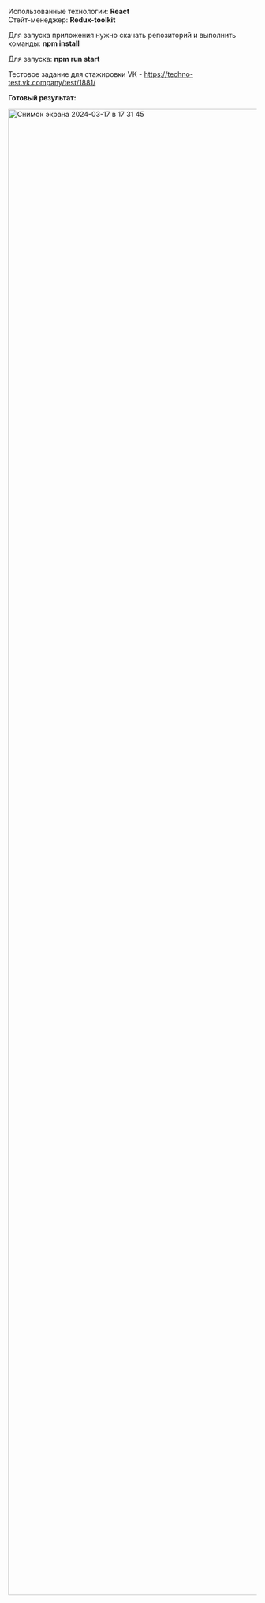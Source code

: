Использованные технологии: <b>React</b>
<br />
Стейт-менеджер: <b>Redux-toolkit</b>

Для запуска приложения нужно скачать репозиторий и выполнить команды:
<b>npm install</b>

Для запуска:
<b>npm run start</b>

Тестовое задание для стажировки VK - https://techno-test.vk.company/test/1881/

 <b>Готовый результат:</b>

<img width="3007" alt="Снимок экрана 2024-03-17 в 17 31 45" src="https://github.com/akosou94/vk-cart-app/assets/122616263/918bd84e-afc1-4eed-b67e-9bdbc7fbc981">

